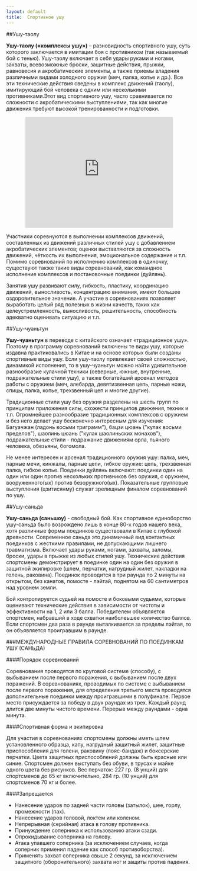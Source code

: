 ```yaml
---
layout: default
title:  Спортивное ушу
---
```

##Ушу-таолу

__Ушу-таолу («комплексы ушу»)__ – разновидность спортивного ушу, суть которого заключается в имитации боя с противником (так называемый бой с тенью). Ушу-таолу включает в себя удары руками и ногами, захваты, всевозможные броски, защитные действия, прыжки, равновесия и акробатические элементы, а также приемы владения различными видами холодного оружия (меч, палка, копье и др.). Все эти технические действия сведены в комплекс движений (таолу), имитирующий бой человека с одним или несколькими противниками.Этот вид спортивного ушу, часто сравнивается по сложности с акробатическими выступлениями, так как многие движения требуют высокой тренированности и подготовки.

<center><iframe src="http://www.youtube.com/embed/zIe12dGjPcE?rel=0&amp;fs=1&amp;wmode=transparent"
  width="400"
  height="300"
  frameborder="0"
  allowfullscreen="">
</iframe></center>

Участники соревнуются в выполнении комплексов движений, составленных из движений различных стилей ушу с добавлением акробатических элементов; оценки выставляются за сложность движений, чёткость их выполнения, эмоциональное содержание и т.п. Помимо соревнований по исполнению комплексов в одиночку, существуют также такие виды соревнований, как командное исполнение комплексов и постановочные поединки (дуйлянь).

Занятия ушу развивают силу, гибкость, пластику, координацию движений, выносливость, концентрацию внимания, имеют большее оздоровительное значение. А участие в соревнованиях позволяет выработать целый ряд полезных в жизни качеств, таких как целеустремленность, выносливость, решительность, способность адекватно оценивать ситуацию и т.п.

##Ушу-чуаньтун

__Ушу-чуаньтун__ в переводе с китайского означает «традиционное ушу». Поэтому в программу соревнований включены те виды ушу, которые издавна практиковались в Китае и на основе которых были созданы спортивные виды ушу. Если ушу-таолу привлекает своей сложностью, динамикой исполнения, то в ушу-чуаньтун можно найти удивительное разнообразие кулачной техники (северные, южные, внутренние, подражательные стили ушу), а также богатейший арсенал методов работы с оружием (меч, алебарда, девятизвенная цепь, парные ножи, спицы, палка, копье, трехзвенный цеп и многие другие).

Традиционные стили ушу без оружия разделены на шесть групп по принципам приложения силы, схожести принципов движения, техник и т.п. Огромнейшее разнообразие традиционных комплексов с оружием и без него делает ушу бесконечно интересным для изучения: Багуачжан (ладонь восьми триграмм"), бацзи цюань ("кулак восьми пределов"), шаолинь цюань ("кулак шаолиньских монахов"), подражательные стили - подражание движениям орла, пьяного человека, обезьяны, богомола.

Не менее интересен и арсенал традиционного оружия ушу: палка, меч, парные мечи, кинжалы, парные цепи, гибкое оружие: цепь, трехзвенная палка, гибкое копье. Поединки дуйлянь включают: поединки один на один или один против нескольких противников без оружия, с оружием, вооруженного(ых) против безоружного(ых). Показательные групповые выступления (цзитисянму) служат зрелищным финалом соревнований по ушу.

##Ушу-саньда

__Ушу-саньда (саньшоу)__ - свободный бой. Как спортивное единоборство ушу-саньда было возрождено лишь в конце 80-х годов нашего века, хотя различные формы поединков существовали в Китае с глубокой древности. Современное саньда это динамичный вид контактных поединков с жесткими правилами, не допускающими лишнего травматизма. Включает удары руками, ногами, захваты, заломы, броски, удары в прыжке из любых стилей ушу. Технические действия спортсмены демонстрирует в поединке один на один без оружия в защитной экипировке (шлем, перчатки, нагрудный жилет, накладки на голень, раковина). Поединок проводится в три раунда по 2 минуты на открытом, без канатов, помосте - лэйтай, поднятом на 60 сантиметров над уровнем земли.

Бой контролируется судьей на помосте и боковыми судьями, которые оценивают технические действия в зависимости от чистоты и эффективности на 1, 2 или 3 балла. Победителем объявляется спортсмен, набравший в ходе схватки наиболеьшее количество баллов. Если спортсмен два раза в раунде выталкивается за пределы лэйтая, то он объявляется проигравшим в раунде.

###МЕЖДУНАРОДНЫЕ ПРАВИЛА СОРЕВНОВАНИЙ ПО ПОЕДИНКАМ УШУ (САНЬДА)

####Порядок соревнований

Соревнования проводятся по круговой системе (способу), с выбыванием после первого поражения, с выбыванием после двух поражений. В соревнованиях, проводимых по системе с выбыванием после первого поражения, для определения третьего места проводятся дополнительные поединки между проигравшими в полуфинале. Первое место присуждается за победу в двух раундах из трех. Каждый раунд длится две минуты чистого времени. Перерыв между раундами - одна минута.

####Спортивная форма и экипировка

Для участия в соревнованиях спортсмены должны иметь шлем установленного образца, капу, нагрудный защитный жилет, защитные приспособления для голени, раковину (пояс-бандаж) и боксерские перчатки. Цвета защитных приспособлений должны быть красные или синие. Спортсмен должен выступать без обуви, в трусах и майке одного цвета без рисунков. Вес перчаток: 227 гр. (8 унций) для спортсменов до 65 кг включительно, 284 гр. (10 унций) для спортсменов 70 кг и более.

####Запрещается
- Нанесение ударов по задней части головы (затылок), шее, горлу, промежности (пах).
- Нанесение ударов головой, локтем или коленом.
- Непрерывная (серийная) атака в голову противника.
- Принуждение соперника к использованию атаки сзади.
- Опрокидывание соперника на голову.
- Атака упавшего соперника (за исключением случаев, когда соперник применил падение как способ противоборства).
- Применять захват соперника свыше 2 секунд, за исключением защитного (оборонительного) захвата ног и защиты против падения.
